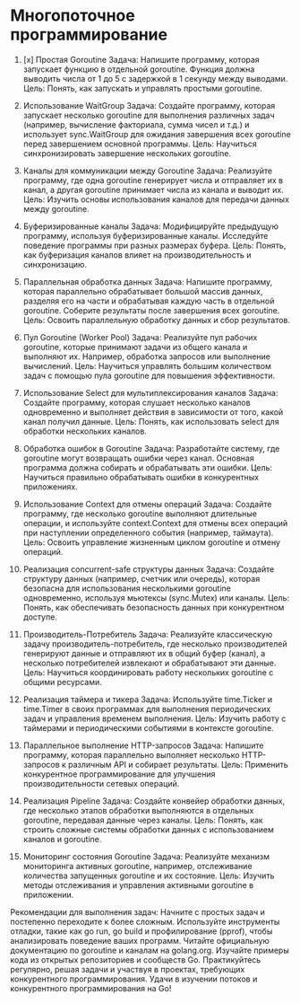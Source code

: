 # Многопоточное программирование

1. [x] Простая Goroutine
Задача: Напишите программу, которая запускает функцию в отдельной goroutine. Функция должна выводить числа от 1 до 5 с задержкой в 1 секунду между выводами.
Цель: Понять, как запускать и управлять простыми goroutine.


2. Использование WaitGroup
Задача: Создайте программу, которая запускает несколько goroutine для выполнения различных задач (например, вычисление факториала, сумма чисел и т.д.) и использует sync.WaitGroup для ожидания завершения всех goroutine перед завершением основной программы.
Цель: Научиться синхронизировать завершение нескольких goroutine.


3. Каналы для коммуникации между Goroutine
Задача: Реализуйте программу, где одна goroutine генерирует числа и отправляет их в канал, а другая goroutine принимает числа из канала и выводит их.
Цель: Изучить основы использования каналов для передачи данных между goroutine.


4. Буферизированные каналы
Задача: Модифицируйте предыдущую программу, используя буферизированные каналы. Исследуйте поведение программы при разных размерах буфера.
Цель: Понять, как буферизация каналов влияет на производительность и синхронизацию.


5. Параллельная обработка данных
Задача: Напишите программу, которая параллельно обрабатывает большой массив данных, разделяя его на части и обрабатывая каждую часть в отдельной goroutine. Соберите результаты после завершения всех goroutine.
Цель: Освоить параллельную обработку данных и сбор результатов.


6. Пул Goroutine (Worker Pool)
Задача: Реализуйте пул рабочих goroutine, которые принимают задачи из общего канала и выполняют их. Например, обработка запросов или выполнение вычислений.
Цель: Научиться управлять большим количеством задач с помощью пула goroutine для повышения эффективности.


7. Использование Select для мультиплексирования каналов
Задача: Создайте программу, которая слушает несколько каналов одновременно и выполняет действия в зависимости от того, какой канал получил данные.
Цель: Понять, как использовать select для обработки нескольких каналов.


8. Обработка ошибок в Goroutine
Задача: Разработайте систему, где goroutine могут возвращать ошибки через канал. Основная программа должна собирать и обрабатывать эти ошибки.
Цель: Научиться правильно обрабатывать ошибки в конкурентных приложениях.


9. Использование Context для отмены операций
Задача: Создайте программу, где несколько goroutine выполняют длительные операции, и используйте context.Context для отмены всех операций при наступлении определенного события (например, таймаута).
Цель: Освоить управление жизненным циклом goroutine и отмену операций.


10. Реализация concurrent-safe структуры данных
Задача: Создайте структуру данных (например, счетчик или очередь), которая безопасна для использования несколькими goroutine одновременно, используя мьютексы (sync.Mutex) или каналы.
Цель: Понять, как обеспечивать безопасность данных при конкурентном доступе.


11. Производитель-Потребитель
Задача: Реализуйте классическую задачу производитель-потребитель, где несколько производителей генерируют данные и отправляют их в общий буфер (канал), а несколько потребителей извлекают и обрабатывают эти данные.
Цель: Научиться координировать работу нескольких goroutine с общими ресурсами.


12. Реализация таймера и тикера
Задача: Используйте time.Ticker и time.Timer в своих программах для выполнения периодических задач и управления временем выполнения.
Цель: Изучить работу с таймерами и периодическими событиями в контексте goroutine.


13. Параллельное выполнение HTTP-запросов
Задача: Напишите программу, которая параллельно выполняет несколько HTTP-запросов к различным API и собирает результаты.
Цель: Применить конкурентное программирование для улучшения производительности сетевых операций.


14. Реализация Pipeline
Задача: Создайте конвейер обработки данных, где несколько этапов обработки выполняются в отдельных goroutine, передавая данные через каналы.
Цель: Понять, как строить сложные системы обработки данных с использованием каналов и goroutine.


15. Мониторинг состояния Goroutine
Задача: Реализуйте механизм мониторинга активных goroutine, например, отслеживание количества запущенных goroutine и их состояние.
Цель: Изучить методы отслеживания и управления активными goroutine в приложении.


Рекомендации для выполнения задач:
Начните с простых задач и постепенно переходите к более сложным.
Используйте инструменты отладки, такие как go run, go build и профилирование (pprof), чтобы анализировать поведение ваших программ.
Читайте официальную документацию по goroutine и каналам на golang.org.
Изучайте примеры кода из открытых репозиториев и сообществ Go.
Практикуйтесь регулярно, решая задачи и участвуя в проектах, требующих конкурентного программирования.
Удачи в изучении потоков и конкурентного программирования на Go!
